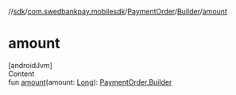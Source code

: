 //[sdk](../../../../index.md)/[com.swedbankpay.mobilesdk](../../index.md)/[PaymentOrder](../index.md)/[Builder](index.md)/[amount](amount.md)



# amount  
[androidJvm]  
Content  
fun [amount](amount.md)(amount: [Long](https://kotlinlang.org/api/latest/jvm/stdlib/kotlin/-long/index.html)): [PaymentOrder.Builder](index.md)  



